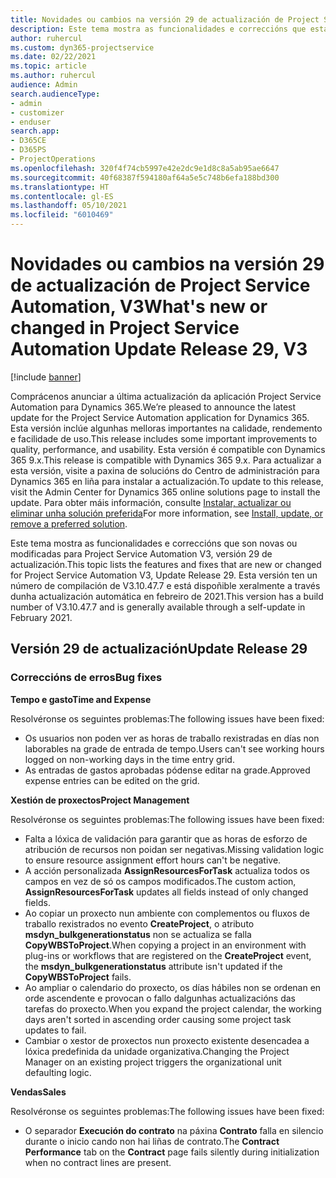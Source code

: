 ```yaml
---
title: Novidades ou cambios na versión 29 de actualización de Project Service Automation, V3
description: Este tema mostra as funcionalidades e correccións que están dispoñibles la versión 29 de actualización de Project Service Automation, V3.
author: ruhercul
ms.custom: dyn365-projectservice
ms.date: 02/22/2021
ms.topic: article
ms.author: ruhercul
audience: Admin
search.audienceType:
- admin
- customizer
- enduser
search.app:
- D365CE
- D365PS
- ProjectOperations
ms.openlocfilehash: 320f4f74cb5997e42e2dc9e1d8c8a5ab95ae6647
ms.sourcegitcommit: 40f68387f594180af64a5e5c748b6efa188bd300
ms.translationtype: HT
ms.contentlocale: gl-ES
ms.lasthandoff: 05/10/2021
ms.locfileid: "6010469"
---
```

# <a name="whats-new-or-changed-in-project-service-automation-update-release-29-v3"></a><span data-ttu-id="663e0-103">Novidades ou cambios na versión 29 de actualización de Project Service Automation, V3</span><span class="sxs-lookup"><span data-stu-id="663e0-103">What's new or changed in Project Service Automation Update Release 29, V3</span></span>

[!include [banner](../includes/psa-now-project-operations.md)]

<span data-ttu-id="663e0-104">Comprácenos anunciar a última actualización da aplicación Project Service Automation para Dynamics 365.</span><span class="sxs-lookup"><span data-stu-id="663e0-104">We’re pleased to announce the latest update for the Project Service Automation application for Dynamics 365.</span></span> <span data-ttu-id="663e0-105">Esta versión inclúe algunhas melloras importantes na calidade, rendemento e facilidade de uso.</span><span class="sxs-lookup"><span data-stu-id="663e0-105">This release includes some important improvements to quality, performance, and usability.</span></span> <span data-ttu-id="663e0-106">Esta versión é compatible con Dynamics 365 9.x.</span><span class="sxs-lookup"><span data-stu-id="663e0-106">This release is compatible with Dynamics 365 9.x.</span></span> <span data-ttu-id="663e0-107">Para actualizar a esta versión, visite a paxina de solucións do Centro de administración para Dynamics 365 en liña para instalar a actualización.</span><span class="sxs-lookup"><span data-stu-id="663e0-107">To update to this release, visit the Admin Center for Dynamics 365 online solutions page to install the update.</span></span> <span data-ttu-id="663e0-108">Para obter máis información, consulte [Instalar, actualizar ou eliminar unha solución preferida](/power-platform/admin/install-remove-preferred-solution)</span><span class="sxs-lookup"><span data-stu-id="663e0-108">For more information, see [Install, update, or remove a preferred solution](/power-platform/admin/install-remove-preferred-solution).</span></span>

<span data-ttu-id="663e0-109">Este tema mostra as funcionalidades e correccións que son novas ou modificadas para Project Service Automation V3, versión 29 de actualización.</span><span class="sxs-lookup"><span data-stu-id="663e0-109">This topic lists the features and fixes that are new or changed for Project Service Automation V3, Update Release 29.</span></span> <span data-ttu-id="663e0-110">Esta versión ten un número de compilación de V3.10.47.7 e está dispoñible xeralmente a través dunha actualización automática en febreiro de 2021.</span><span class="sxs-lookup"><span data-stu-id="663e0-110">This version has a build number of V3.10.47.7 and is generally available through a self-update in February 2021.</span></span>

## <a name="update-release-29"></a><span data-ttu-id="663e0-111">Versión 29 de actualización</span><span class="sxs-lookup"><span data-stu-id="663e0-111">Update Release 29</span></span>

### <a name="bug-fixes"></a><span data-ttu-id="663e0-112">Correccións de erros</span><span class="sxs-lookup"><span data-stu-id="663e0-112">Bug fixes</span></span>

<span data-ttu-id="663e0-113">**Tempo e gasto**</span><span class="sxs-lookup"><span data-stu-id="663e0-113">**Time and Expense**</span></span>

<span data-ttu-id="663e0-114">Resolvéronse os seguintes problemas:</span><span class="sxs-lookup"><span data-stu-id="663e0-114">The following issues have been fixed:</span></span>

- <span data-ttu-id="663e0-115">Os usuarios non poden ver as horas de traballo rexistradas en días non laborables na grade de entrada de tempo.</span><span class="sxs-lookup"><span data-stu-id="663e0-115">Users can't see working hours logged on non-working days in the time entry grid.</span></span>
- <span data-ttu-id="663e0-116">As entradas de gastos aprobadas pódense editar na grade.</span><span class="sxs-lookup"><span data-stu-id="663e0-116">Approved expense entries can be edited on the grid.</span></span>

<span data-ttu-id="663e0-117">**Xestión de proxectos**</span><span class="sxs-lookup"><span data-stu-id="663e0-117">**Project Management**</span></span>

<span data-ttu-id="663e0-118">Resolvéronse os seguintes problemas:</span><span class="sxs-lookup"><span data-stu-id="663e0-118">The following issues have been fixed:</span></span>

- <span data-ttu-id="663e0-119">Falta a lóxica de validación para garantir que as horas de esforzo de atribución de recursos non poidan ser negativas.</span><span class="sxs-lookup"><span data-stu-id="663e0-119">Missing validation logic to ensure resource assignment effort hours can't be negative.</span></span>
- <span data-ttu-id="663e0-120">A acción personalizada **AssignResourcesForTask** actualiza todos os campos en vez de só os campos modificados.</span><span class="sxs-lookup"><span data-stu-id="663e0-120">The custom action, **AssignResourcesForTask** updates all fields instead of only changed fields.</span></span>
- <span data-ttu-id="663e0-121">Ao copiar un proxecto nun ambiente con complementos ou fluxos de traballo rexistrados no evento **CreateProject**, o atributo **msdyn_bulkgenerationstatus** non se actualiza se falla **CopyWBSToProject**.</span><span class="sxs-lookup"><span data-stu-id="663e0-121">When copying a project in an environment with plug-ins or workflows that are registered on the **CreateProject** event, the **msdyn_bulkgenerationstatus** attribute isn't updated if the **CopyWBSToProject** fails.</span></span>
- <span data-ttu-id="663e0-122">Ao ampliar o calendario do proxecto, os días hábiles non se ordenan en orde ascendente e provocan o fallo dalgunhas actualizacións das tarefas do proxecto.</span><span class="sxs-lookup"><span data-stu-id="663e0-122">When you expand the project calendar, the working days aren't sorted in ascending order causing some project task updates to fail.</span></span>
- <span data-ttu-id="663e0-123">Cambiar o xestor de proxectos nun proxecto existente desencadea a lóxica predefinida da unidade organizativa.</span><span class="sxs-lookup"><span data-stu-id="663e0-123">Changing the Project Manager on an existing project triggers the organizational unit defaulting logic.</span></span>

<span data-ttu-id="663e0-124">**Vendas**</span><span class="sxs-lookup"><span data-stu-id="663e0-124">**Sales**</span></span>

<span data-ttu-id="663e0-125">Resolvéronse os seguintes problemas:</span><span class="sxs-lookup"><span data-stu-id="663e0-125">The following issues have been fixed:</span></span>

- <span data-ttu-id="663e0-126">O separador **Execución do contrato** na páxina **Contrato** falla en silencio durante o inicio cando non hai liñas de contrato.</span><span class="sxs-lookup"><span data-stu-id="663e0-126">The **Contract Performance** tab on the **Contract** page fails silently during initialization when no contract lines are present.</span></span>